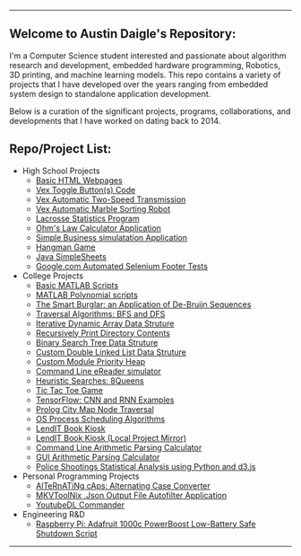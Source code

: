 * * *

## Welcome to Austin Daigle's Repository:
I'm a Computer Science student interested and passionate about algorithm research and development, embedded hardware programming, Robotics, 3D printing, and machine learning models. This repo contains a variety of projects that I have developed over the years ranging from embedded system design to standalone application development.

Below is a curation of the significant projects, programs, collaborations, and developments that I have worked on dating back to 2014.



## Repo/Project List:

*   High School Projects
    *   [Basic HTML Webpages](https://github.com/Austin-Daigle/Basic-HTML5-Webpages)   
    *   [Vex Toggle Button(s) Code](https://github.com/Austin-Daigle/Vex-Toggle-Button-Code/tree/main)
    *   [Vex Automatic Two-Speed Transmission](https://github.com/Austin-Daigle/Vex-Automatic-Two-Speed-Transmission)
    *   [Vex Automatic Marble Sorting Robot](https://github.com/Austin-Daigle/Vex-Automatic-Marble-Sorting-Robot)
    *   [Lacrosse Statistics Program](https://github.com/Austin-Daigle/Java-Lacrosse-Statistics-Program/blob/main/README.md)
    *   [Ohm's Law Calculator Application](https://github.com/Austin-Daigle/Ohm-s-Law-Calculator-v1.0)
    *   [Simple Business simulatation Application](https://github.com/Austin-Daigle/Simple-Business-simulator-Application/blob/main/README.md)
    *   [Hangman Game](https://github.com/Austin-Daigle/Hangman-Game/blob/main/README.md)
    *   [Java SimpleSheets](https://github.com/Austin-Daigle/Java-SimpleSheet-Application)
    *   [Google.com Automated Selenium Footer Tests](https://github.com/Austin-Daigle/googleSeleniumFootersTest)
*   College Projects
    *   [Basic MATLAB Scripts](https://github.com/Austin-Daigle/MATLAB-Scripts)
    *   [MATLAB Polynomial scripts](https://github.com/Austin-Daigle/MATLAB-Polynomial-Scripts)
    *   [The Smart Burglar: an Application of De-Bruijn Sequences](https://github.com/Austin-Daigle/The-Smart-Burglar---an-application-of-de-Bruijn-sequences)
    *   [Traversal Algorithms: BFS and DFS](https://github.com/Austin-Daigle/Traversal-Algorithms-BFS-DFS)
    *   [Iterative Dynamic Array Data Struture](https://github.com/Austin-Daigle/Iterative-Dynamic-Array-Data-Struture)
    *   [Recursively Print Directory Contents](https://github.com/Austin-Daigle/recursively-print-directory-contents)
    *   [Binary Search Tree Data Struture](https://github.com/Austin-Daigle/Binary-Search-Tree-Data-Struture/blob/main/README.md)
    *   [Custom Double Linked List Data Struture](https://github.com/Austin-Daigle/Custom-Double-Linked-List-Data-Struture/blob/main/README.md)
    *   [Custom Module Priority Heap](https://github.com/Austin-Daigle/Custom-Module-Priority-Heap/blob/main/README.md)
    *   [Command Line eReader simulator](https://github.com/Austin-Daigle/Java-command-line-eReader-simulator)
    *   [Heuristic Searches: 8Queens](https://github.com/Austin-Daigle/8Queens)
    *   [Tic Tac Toe Game](https://github.com/Austin-Daigle/Tic-Tac-Toe-Game)
    *   [TensorFlow: CNN and RNN Examples](https://github.com/Austin-Daigle/TensorFlow-CNN-and-RNN)
    *   [Prolog City Map Node Traversal](https://github.com/Austin-Daigle/Prolog-Node-Traversal/blob/main/README.md)
    *   [OS Process Scheduling Algorithms](https://github.com/Austin-Daigle/Process-Scheduling-Algorithms)
    *   [LendIT Book Kiosk](https://github.com/dellius-alexander/LendIT_Book_Kiosk)
    *   [LendIT Book Kiosk (Local Project Mirror)](https://github.com/Austin-Daigle/LendIT_Book_Kiosk_Mirror)
    *   [Command Line Arithmetic Parsing Calculator](https://github.com/Austin-Daigle/Command_Line_Arithmetic-Parsing-Calculator)
    *   [GUI Arithmetic Parsing Calculator](https://github.com/Austin-Daigle/Arithmetic-Parsing-Calculator-Application/blob/main/README.md)
    *   [Police Shootings Statistical Analysis using Python and d3.js](https://github.com/Austin-Daigle/firstD3Chart)
*   Personal Programming Projects
    *   [AlTeRnATiNg cAps: Alternating Case Converter](https://github.com/Austin-Daigle/Alternating-Text-Converter/blob/main/README.md)
    *   [MKVToolNix .Json Output File Autofilter Application](https://github.com/Austin-Daigle/MKVToolNix-Json-Output-File-Autofilter/tree/main)
    *   [YoutubeDL Commander](https://github.com/Austin-Daigle/YoutubeDl-Commander)
*   Engineering R&D
    *   [Raspberry Pi: Adafruit 1000c PowerBoost Low-Battery Safe Shutdown Script](https://github.com/Austin-Daigle/Raspberry-Pi-PowerBoost-1000c-Safe-Shutdown-Script/blob/main/README.md)


* * *
